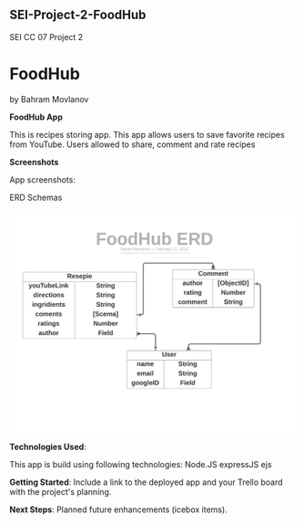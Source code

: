## SEI-Project-2-FoodHub
SEI CC 07 Project 2 
# FoodHub
by Bahram Movlanov

**FoodHub App**

This is recipes storing app. This app allows users to save favorite recipes from YouTube. Users allowed to share, comment and rate recipes

 **Screenshots**

App screenshots:

ERD Schemas

![](/images/FoodHubERD.png)


  
 **Technologies Used**:

 This app is build using following technologies:
 Node.JS
  expressJS
  ejs
    
 **Getting Started**: Include a link to the deployed app and your Trello board with the project's planning.
  
 **Next Steps**: Planned future enhancements (icebox items).
